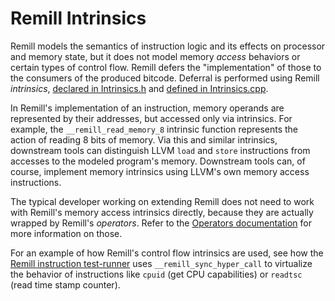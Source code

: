 # Remill Intrinsics

Remill models the semantics of instruction logic and its effects on processor and memory state, but it does not model memory _access_ behaviors or certain types of control flow. Remill defers the "implementation" of those to the consumers of the produced bitcode. Deferral is performed using Remill _intrinsics_, [declared in Intrinsics.h](https://github.com/lifting-bits/remill/blob/master/remill/Arch/Runtime/Intrinsics.h) and [defined in Intrinsics.cpp](https://github.com/lifting-bits/remill/blob/master/remill/Arch/Runtime/Intrinsics.cpp).

In Remill's implementation of an instruction, memory operands are represented by their addresses, but accessed only via intrinsics. For example, the `__remill_read_memory_8` intrinsic function represents the action of reading 8 bits of memory. Via this and similar intrinsics, downstream tools can distinguish LLVM `load` and `store` instructions from accesses to the modeled program's memory. Downstream tools can, of course, implement memory intrinsics using LLVM's own memory access instructions.

The typical developer working on extending Remill does not need to work with Remill's memory access intrinsics directly, because they are actually wrapped by Remill's _operators_. Refer to the [Operators documentation](OPERATORS.md) for more information on those.

For an example of how Remill's control flow intrinsics are used, see how the [Remill instruction test-runner](https://github.com/lifting-bits/remill/blob/master/tests/X86/Run.cpp) uses `__remill_sync_hyper_call` to virtualize the behavior of instructions like `cpuid` (get CPU capabilities) or `readtsc` (read time stamp counter).

